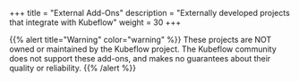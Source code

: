 +++
title = "External Add-Ons"
description = "Externally developed projects that integrate with Kubeflow"
weight = 30
+++

{{% alert title="Warning" color="warning" %}}
These projects are NOT owned or maintained by the Kubeflow project.
The Kubeflow community does not support these add-ons, and makes no guarantees about their quality or reliability.
{{% /alert %}}